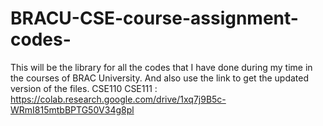 # BRACU-CSE-course-assignment-codes-
This will be the library for all the codes that I have done during my time in the courses of BRAC University.
And also use the link to get the updated version of the files.
CSE110
CSE111 : https://colab.research.google.com/drive/1xq7j9B5c-WRmI815mtbBPTG50V34g8pl

